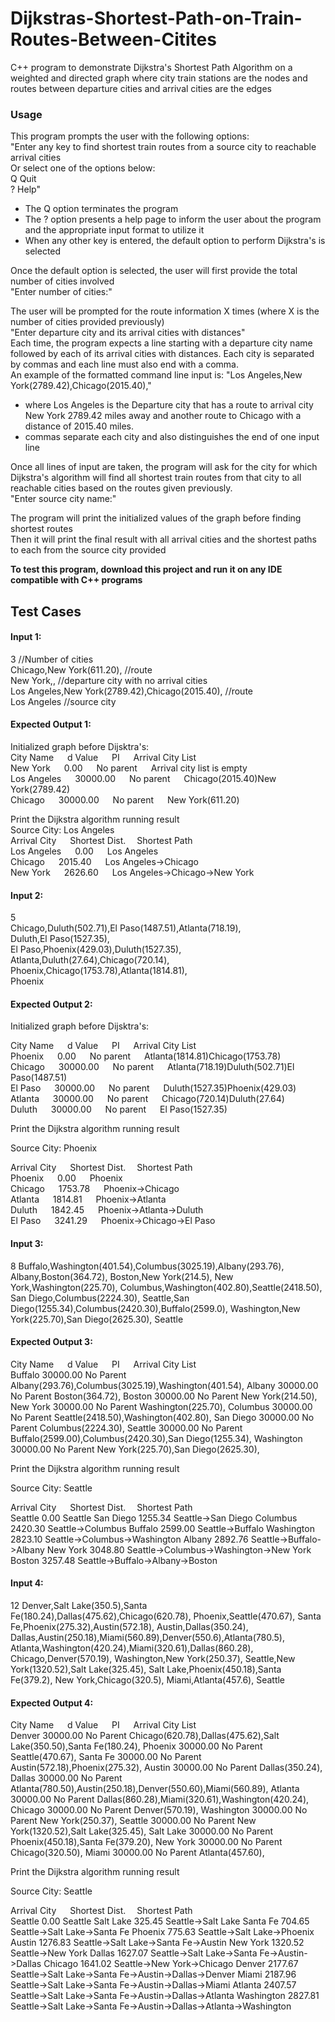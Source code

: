 # Dijkstras-Shortest-Path-on-Train-Routes-Between-Citites
C++ program to demonstrate Dijkstra's Shortest Path Algorithm on a weighted and directed graph where city train stations are the nodes and routes between departure cities and arrival cities are the edges

### Usage
This program prompts the user with the following options: <br/>
  "Enter any key to find shortest train routes from a source city to reachable arrival cities <br/>
  Or select one of the options below: <br/>
  Q Quit <br/>
  ? Help" <br/>
  
- The Q option terminates the program <br/>
- The ? option presents a help page to inform the user about the program and the appropriate input format to utilize it <br/>
- When any other key is entered, the default option to perform Dijkstra's is selected  <br/>

Once the default option is selected, the user will first provide the total number of cities involved <br/>
  "Enter number of cities:"
  
The user will be prompted for the route information X times (where X is the number of cities provided previously) <br/>
  "Enter departure city and its arrival cities with distances" <br/>
 Each time, the program expects a line starting with a departure city name followed by each of its arrival cities with distances. 
 Each city is separated by commas and each line must also end with a comma. <br/>
 An example of the formatted command line input is: 
   "Los Angeles,New York(2789.42),Chicago(2015.40),"
  - where Los Angeles is the Departure city that has a route to arrival city New York 2789.42 miles away and another route to Chicago with a distance of 2015.40 miles.
  - commas separate each city and also distinguishes the end of one input line  <br/>
 
 Once all lines of input are taken, the program will ask for the city for which Dijkstra's algorithm will find all shortest train routes from that city to all reachable cities based on the routes given previously. <br/>
 "Enter source city name:" <br/>
 
The program will print the initialized values of the graph before finding shortest routes <br/>
Then it will print the final result with all arrival cities and the shortest paths to each from the source city provided



**To test this program, download this project and run it on any IDE compatible with C++ programs**

## Test Cases
#### Input 1:<br/>
3 //Number of cities <br/>
Chicago,New York(611.20), //route <br/>
New York,, //departure city with no arrival cities <br/>
Los Angeles,New York(2789.42),Chicago(2015.40), //route <br/>
Los Angeles //source city <br/>

#### Expected Output 1:<br/>
Initialized graph before Dijsktra's:<br/>
City Name  &emsp;     d Value &emsp;     PI     &emsp;        Arrival City List<br/>
New York   &emsp;     0.00    &emsp;     No parent &emsp;     Arrival city list is empty<br/>
Los Angeles  &emsp;   30000.00  &emsp;   No parent  &emsp;    Chicago(2015.40)New York(2789.42)<br/>
Chicago  &emsp;       30000.00  &emsp;   No parent   &emsp;   New York(611.20)<br/>

Print the Dijkstra algorithm running result<br/>
Source City: Los Angeles<br/>
Arrival City &emsp; Shortest Dist. &emsp;Shortest Path <br/>
Los Angeles &emsp;  0.00   &emsp;        Los Angeles<br/>
Chicago    &emsp;   2015.40    &emsp;    Los Angeles->Chicago<br/>
New York   &emsp;   2626.60    &emsp;    Los Angeles->Chicago->New York<br/>

#### Input 2:<br/>
5 <br/>
Chicago,Duluth(502.71),El Paso(1487.51),Atlanta(718.19), <br/>
Duluth,El Paso(1527.35), <br/>
El Paso,Phoenix(429.03),Duluth(1527.35),<br/>
Atlanta,Duluth(27.64),Chicago(720.14),<br/>
Phoenix,Chicago(1753.78),Atlanta(1814.81),<br/>
Phoenix<br/>
 
#### Expected Output 2:<br/>
Initialized graph before Dijsktra's:<br/>

City Name  &emsp;     d Value &emsp;     PI     &emsp;        Arrival City List<br/>
Phoenix   &emsp;      0.00     &emsp;    No parent   &emsp;    Atlanta(1814.81)Chicago(1753.78)<br/>
Chicago  &emsp;       30000.00  &emsp;   No parent   &emsp;    Atlanta(718.19)Duluth(502.71)El Paso(1487.51)<br/>
El Paso   &emsp;      30000.00  &emsp;   No parent   &emsp;    Duluth(1527.35)Phoenix(429.03)<br/>
Atlanta   &emsp;      30000.00   &emsp;  No parent   &emsp;    Chicago(720.14)Duluth(27.64)<br/>
Duluth    &emsp;      30000.00  &emsp;   No parent     &emsp;  El Paso(1527.35)<br/>

Print the Dijkstra algorithm running result<br/>

Source City: Phoenix<br/>

Arrival City &emsp; Shortest Dist. &emsp;Shortest Path <br/>
Phoenix &emsp;        0.00    &emsp;        Phoenix<br/>
Chicago  &emsp;       1753.78  &emsp;       Phoenix->Chicago<br/>
Atlanta  &emsp;       1814.81  &emsp;       Phoenix->Atlanta<br/>
Duluth  &emsp;        1842.45  &emsp;       Phoenix->Atlanta->Duluth<br/>
El Paso   &emsp;      3241.29   &emsp;      Phoenix->Chicago->El Paso<br/>

#### Input 3: <br/>
8
Buffalo,Washington(401.54),Columbus(3025.19),Albany(293.76),
Albany,Boston(364.72),
Boston,New York(214.5),
New York,Washington(225.70),
Columbus,Washington(402.80),Seattle(2418.50),
San Diego,Columbus(2224.30),
Seattle,San Diego(1255.34),Columbus(2420.30),Buffalo(2599.0),
Washington,New York(225.70),San Diego(2625.30),
Seattle

#### Expected Output 3:<br/>
City Name  &emsp;     d Value &emsp;     PI     &emsp;        Arrival City List<br/>
Buffalo        30000.00    No Parent      Albany(293.76),Columbus(3025.19),Washington(401.54),
Albany         30000.00    No Parent      Boston(364.72),
Boston         30000.00    No Parent      New York(214.50),
New York       30000.00    No Parent      Washington(225.70),
Columbus       30000.00    No Parent      Seattle(2418.50),Washington(402.80),
San Diego      30000.00    No Parent      Columbus(2224.30),
Seattle        30000.00    No Parent      Buffalo(2599.00),Columbus(2420.30),San Diego(1255.34),
Washington     30000.00    No Parent      New York(225.70),San Diego(2625.30),

Print the Dijkstra algorithm running result

Source City: Seattle

Arrival City &emsp; Shortest Dist. &emsp;Shortest Path <br/>
Seattle        0.00           Seattle
San Diego      1255.34        Seattle->San Diego
Columbus       2420.30        Seattle->Columbus
Buffalo        2599.00        Seattle->Buffalo
Washington     2823.10        Seattle->Columbus->Washington
Albany         2892.76        Seattle->Buffalo->Albany
New York       3048.80        Seattle->Columbus->Washington->New York
Boston         3257.48        Seattle->Buffalo->Albany->Boston


#### Input 4: <br/>
12
Denver,Salt Lake(350.5),Santa Fe(180.24),Dallas(475.62),Chicago(620.78),
Phoenix,Seattle(470.67),
Santa Fe,Phoenix(275.32),Austin(572.18),
Austin,Dallas(350.24),
Dallas,Austin(250.18),Miami(560.89),Denver(550.6),Atlanta(780.5),
Atlanta,Washington(420.24),Miami(320.61),Dallas(860.28),
Chicago,Denver(570.19),
Washington,New York(250.37),
Seattle,New York(1320.52),Salt Lake(325.45),
Salt Lake,Phoenix(450.18),Santa Fe(379.2),
New York,Chicago(320.5),
Miami,Atlanta(457.6),
Seattle

#### Expected Output 4:<br/>
City Name  &emsp;     d Value &emsp;     PI     &emsp;        Arrival City List<br/>
Denver         30000.00    No Parent      Chicago(620.78),Dallas(475.62),Salt Lake(350.50),Santa Fe(180.24),
Phoenix        30000.00    No Parent      Seattle(470.67),
Santa Fe       30000.00    No Parent      Austin(572.18),Phoenix(275.32),
Austin         30000.00    No Parent      Dallas(350.24),
Dallas         30000.00    No Parent      Atlanta(780.50),Austin(250.18),Denver(550.60),Miami(560.89),
Atlanta        30000.00    No Parent      Dallas(860.28),Miami(320.61),Washington(420.24),
Chicago        30000.00    No Parent      Denver(570.19),
Washington     30000.00    No Parent      New York(250.37),
Seattle        30000.00    No Parent      New York(1320.52),Salt Lake(325.45),
Salt Lake      30000.00    No Parent      Phoenix(450.18),Santa Fe(379.20),
New York       30000.00    No Parent      Chicago(320.50),
Miami          30000.00    No Parent      Atlanta(457.60),

Print the Dijkstra algorithm running result

Source City: Seattle

Arrival City &emsp; Shortest Dist. &emsp;Shortest Path <br/>
Seattle        0.00           Seattle
Salt Lake      325.45         Seattle->Salt Lake
Santa Fe       704.65         Seattle->Salt Lake->Santa Fe
Phoenix        775.63         Seattle->Salt Lake->Phoenix
Austin         1276.83        Seattle->Salt Lake->Santa Fe->Austin
New York       1320.52        Seattle->New York
Dallas         1627.07        Seattle->Salt Lake->Santa Fe->Austin->Dallas
Chicago        1641.02        Seattle->New York->Chicago
Denver         2177.67        Seattle->Salt Lake->Santa Fe->Austin->Dallas->Denver
Miami          2187.96        Seattle->Salt Lake->Santa Fe->Austin->Dallas->Miami
Atlanta        2407.57        Seattle->Salt Lake->Santa Fe->Austin->Dallas->Atlanta
Washington     2827.81        Seattle->Salt Lake->Santa Fe->Austin->Dallas->Atlanta->Washington

